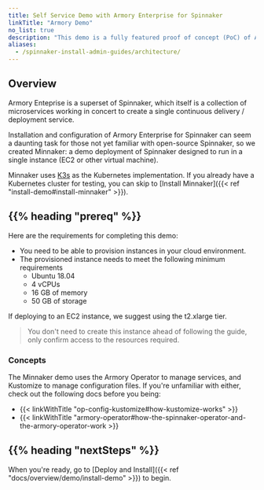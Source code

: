 ```yaml
---
title: Self Service Demo with Armory Enterprise for Spinnaker
linkTitle: "Armory Demo"
no_list: true
description: "This demo is a fully featured proof of concept (PoC) of Armory Enterprise for Spinnaker™. Walk through installation, configuration, and deployment using sample applications."
aliases:
  - /spinnaker-install-admin-guides/architecture/
---
```


## Overview

Armory Enteprise is a superset of Spinnaker, which itself is a collection of microservices working in concert to create a single continuous delivery / deployment service.

Installation and configuration of Armory Enterprise for Spinnaker can seem a daunting task for those not yet familiar with open-source Spinnaker, so we created Minnaker: a demo deployment of Spinnaker designed to run in a single instance (EC2 or other virtual machine).

Minnaker uses [K3s](https://k3s.io/) as the Kubernetes implementation. If you already have a Kubernetes cluster for testing, you can skip to [Install Minnaker]({{< ref "install-demo#install-minnaker" >}}).

## {{% heading "prereq" %}}

Here are the requirements for completing this demo:

* You need to be able to provision instances in your cloud environment.
* The provisioned instance needs to meet the following minimum requirements
  * Ubuntu 18.04
  * 4 vCPUs
  * 16 GB of memory
  * 50 GB of storage

If deploying to an EC2 instance, we suggest using the t2.xlarge tier.

> You don't need to create this instance ahead of following the guide, only confirm access to the resources required.

### Concepts

The Minnaker demo uses the Armory Operator to manage services, and Kustomize to manage configuration files. If you're unfamiliar with either, check out the following docs before you being:

 - {{< linkWithTitle "op-config-kustomize#how-kustomize-works" >}}
 - {{< linkWithTitle "armory-operator#how-the-spinnaker-operator-and-the-armory-operator-work >}}

## {{% heading "nextSteps" %}}

When you're ready, go to [Deploy and Install]({{< ref "docs/overview/demo/install-demo" >}}) to begin.
